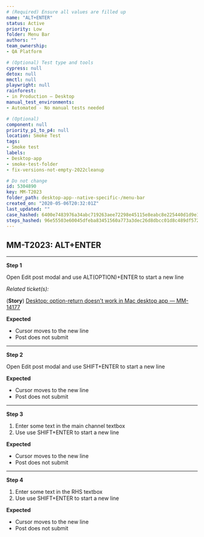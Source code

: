 ```yaml
---
# (Required) Ensure all values are filled up
name: "ALT+ENTER"
status: Active
priority: Low
folder: Menu Bar
authors: ""
team_ownership: 
- QA Platform

# (Optional) Test type and tools
cypress: null
detox: null
mmctl: null
playwright: null
rainforest: 
- in Production — Desktop
manual_test_environments: 
- Automated - No manual tests needed

# (Optional)
component: null
priority_p1_to_p4: null
location: Smoke Test
tags: 
- Smoke test
labels: 
- Desktop-app
- smoke-test-folder
- fix-versions-not-empty-2022cleanup

# Do not change
id: 5304890
key: MM-T2023
folder_path: desktop-app--native-specific-/menu-bar
created_on: "2020-05-06T20:32:01Z"
last_updated: ""
case_hashed: 6400e7483976a34abc719263aee72298e45115e8eabc8e225440d1d9e18ae66a0d2458a74753d9b500aa616e5b0d1059
steps_hashed: 96e55503e60045dfeba83451560a773a3dec26d8dbcc01d8c489df5722e35822dd56bc67473afc9602049263c7eacc57
---
```


## MM-T2023: ALT+ENTER

---

**Step 1**

Open Edit post modal and use ALT(OPTION)+ENTER to start a new line

_Related ticket(s):_

(**Story**) [Desktop: option-return doesn't work in Mac desktop app — MM-14177](https://mattermost.atlassian.net/browse/MM-14177)

**Expected**

- Cursor moves to the new line
- Post does not submit

---

**Step 2**

Open Edit post modal and use SHIFT+ENTER to start a new line

**Expected**

- Cursor moves to the new line
- Post does not submit

---

**Step 3**

1. Enter some text in the main channel textbox
2. Use use SHIFT+ENTER to start a new line

**Expected**

- Cursor moves to the new line
- Post does not submit

---

**Step 4**

1. Enter some text in the RHS textbox
2. Use use SHIFT+ENTER to start a new line

**Expected**

- Cursor moves to the new line
- Post does not submit
